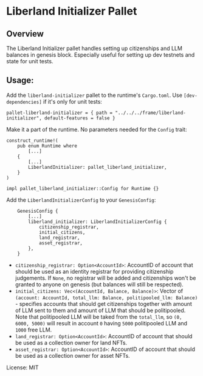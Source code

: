 # Liberland Initializer Pallet

## Overview

The Liberland Initializer pallet handles setting up citizenships and LLM
balances in genesis block. Especially useful for setting up dev testnets and
state for unit tests.

## Usage:

Add the `liberland-initializer` pallet to the runtime's `Cargo.toml`. Use `[dev-dependencies]` if it's only for unit tests:

```
pallet-liberland-initializer = { path = "../../../frame/liberland-initializer", default-features = false }
```

Make it a part of the runtime. No parameters needed for the `Config` trait:

```
construct_runtime!(
    pub enum Runtime where
        [...]
    {
        [...]
		LiberlandInitializer: pallet_liberland_initializer,
    }
)

impl pallet_liberland_initializer::Config for Runtime {}
```

Add the `LiberlandInitializerConfig` to your `GenesisConfig`:
```
	GenesisConfig {
        [...]
		liberland_initializer: LiberlandInitializerConfig {
			citizenship_registrar,
			initial_citizens,
            land_registrar,
            asset_registrar,
		},
    }
```

* `citizenship_registrar: Option<AccountId>`: AccountID of account that should be used as an identity registrar for providing citizenship judgements. If `None`, no registrar will be added and citizenships won't be granted to anyone on genesis (but balances will still be respected).
* `initial_citizens: Vec<(AccountId, Balance, Balance)>`: Vector of `(account: AccountId, total_llm: Balance, politipooled_llm: Balance)` - specifies accounts that should get citizenships together with amount of LLM sent to them and amount of LLM that should be politipooled. Note that politipooled LLM will be taked from the `total_llm`, so `(0, 6000, 5000)` will result in account `0` having `5000` politipooled LLM and `1000` free LLM.
* `land_registrar: Option<AccountId>`: AccountID of account that should be used as a collection owner for land NFTs.
* `asset_registrar: Option<AccountId>`: AccountID of account that should be used as a collection owner for asset NFTs.

License: MIT